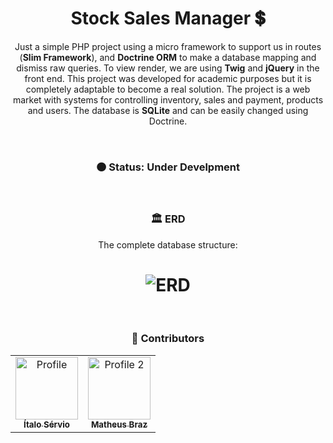 <h1 align="center">Stock Sales Manager 💲</h1>

<p align="center">
Just a simple PHP project using a micro framework to support us in routes (<b>Slim Framework</b>), and <b>Doctrine ORM</b> to make a database mapping and dismiss raw queries. To view render, we are using <b>Twig</b> and <b>jQuery</b> in the front end. This project was developed for academic purposes but it is completely adaptable to become a real solution. The project is a web market with systems for controlling inventory, sales and payment, products and users. The database is <b>SQLite</b> and can be easily changed using Doctrine.
</p>

<br />

<h3 align="center">
	🟠 Status: Under Develpment
</h3>

<br />

<h3 align="center">🏛 ERD</h3>
<p align="center">The complete database structure:</p>
<h1 align="center">
  <img alt="ERD" src="https://i.imgur.com/V7vrvNo.png" />
</h1>

<br />

<h3 align="center">🎨 Contributors</h4>
<table align="center">
  <tr>
    <td align="center">
      <a href="https://github.com/ItaloServio">
        <img src="https://avatars1.githubusercontent.com/u/60075865?s=460&u=407042a6a58218d29495ca19dda1bef5ca4540c3&v=4" width="100px;" alt="Profile"/>
        <br />
        <sub>
          <b>Ítalo Sérvio</b>
        </sub>
      </a>
    </td>
    <td align="center">
      <a href="https://github.com/mhmBraz">
        <img src="https://avatars.githubusercontent.com/u/79339621?v=4" width="100px;" alt="Profile 2"/>
        <br />
        <sub>
          <b>Matheus Braz</b>
        </sub>
      </a>
    </td>
  </tr>
</table>
